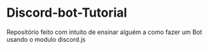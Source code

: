 # Discord-bot-Tutorial
Repositório feito com intuito de ensinar alguém a como fazer um Bot usando o modulo discord.js
